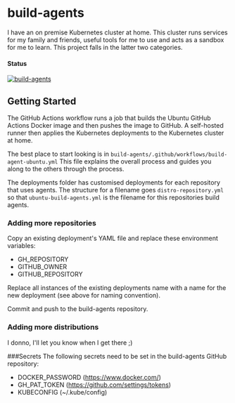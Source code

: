# build-agents
I have an on premise Kubernetes cluster at home. This cluster runs services for my family and friends, useful tools for me to use and acts as a sandbox for me to learn. This project falls in the latter two categories.

#### Status
[![build-agents](https://github.com/clincha/build-agents/actions/workflows/build-agent-ubuntu.yml/badge.svg)](https://github.com/clincha/build-agents/actions/workflows/build-agent-ubuntu.yml)

## Getting Started
The GitHub Actions workflow runs a job that builds the Ubuntu GitHub Actions Docker image and then pushes the image to GitHub. A self-hosted runner then applies the Kubernetes deployments to the Kubernetes cluster at home.

The best place to start looking is in
`build-agents/.github/workflows/build-agent-ubuntu.yml` This file explains the overall process and guides you along to the others through the process.

The deployments folder has customised deployments for each repository that uses agents. The structure for a filename goes `distro-repository.yml` so that `ubuntu-build-agents.yml` is the filename for this repositories build agents.

### Adding more repositories
Copy an existing deployment's YAML file and replace these environment variables:
- GH_REPOSITORY
- GITHUB_OWNER
- GITHUB_REPOSITORY

Replace all instances of the existing deployments name with a name for the new deployment (see above for naming convention).

Commit and push to the build-agents repository.

### Adding more distributions
I donno, I'll let you know when I get there ;)

###Secrets
The following secrets need to be set in the build-agents GitHub repository:
- DOCKER_PASSWORD (https://www.docker.com/)
- GH_PAT_TOKEN (https://github.com/settings/tokens)
- KUBECONFIG (~/.kube/config)